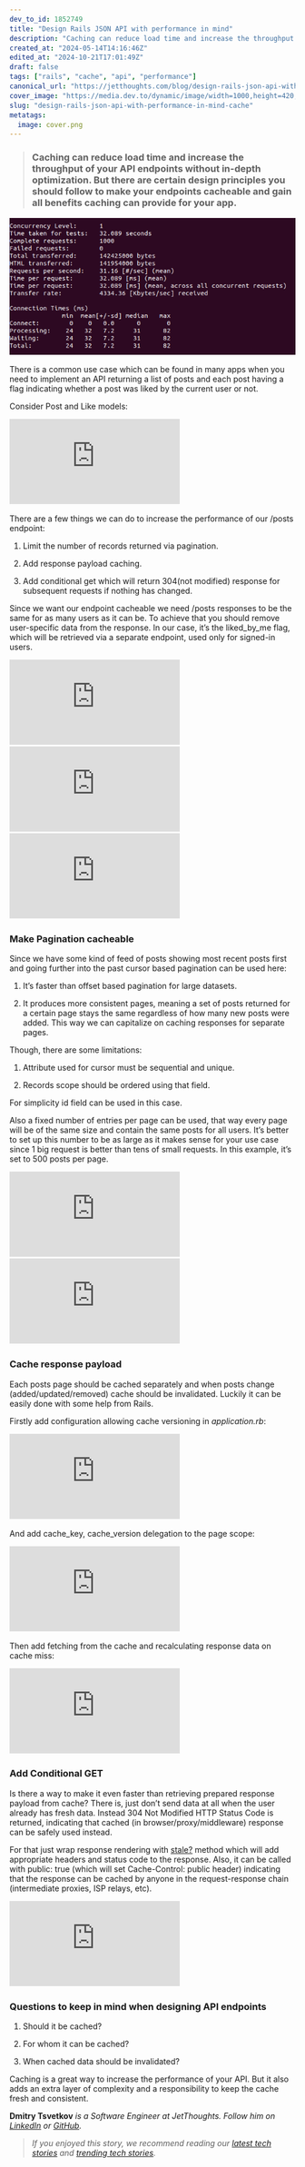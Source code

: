 ```yaml
---
dev_to_id: 1852749
title: "Design Rails JSON API with performance in mind"
description: "Caching can reduce load time and increase the throughput of your API endpoints without..."
created_at: "2024-05-14T14:16:46Z"
edited_at: "2024-10-21T17:01:49Z"
draft: false
tags: ["rails", "cache", "api", "performance"]
canonical_url: "https://jetthoughts.com/blog/design-rails-json-api-with-performance-in-mind-cache/"
cover_image: "https://media.dev.to/dynamic/image/width=1000,height=420,fit=cover,gravity=auto,format=auto/https%3A%2F%2Fraw.githubusercontent.com%2Fjetthoughts%2Fjetthoughts.github.io%2Fmaster%2Fstatic%2Fassets%2Fimg%2Fblog%2Fdesign-rails-json-api-with-performance-in-mind-cache%2Ffile_0.png"
slug: "design-rails-json-api-with-performance-in-mind-cache"
metatags:
  image: cover.png
---
```

> ### Caching can reduce load time and increase the throughput of your API endpoints without in-depth optimization. But there are certain design principles you should follow to make your endpoints cacheable and gain all benefits caching can provide for your app.

![](file_0.png)

There is a common use case which can be found in many apps when you need to implement an API returning a list of posts and each post having a flag indicating whether a post was liked by the current user or not.

Consider Post and Like models:

 <iframe src="https://medium.com/media/975150f1dac7cd335fd9ff581c487a23" frameborder=0></iframe>

There are a few things we can do to increase the performance of our /posts endpoint:

 1. Limit the number of records returned via pagination.

 2. Add response payload caching.

 3. Add conditional get which will return 304(not modified) response for subsequent requests if nothing has changed.

Since we want our endpoint cacheable we need /posts responses to be the same for as many users as it can be. To achieve that you should remove user-specific data from the response. In our case, it’s the liked_by_me flag, which will be retrieved via a separate endpoint, used only for signed-in users.

 <iframe src="https://medium.com/media/9d221f2dd995cca460c52b3a516bffc2" frameborder=0></iframe>

 <iframe src="https://medium.com/media/266fe7808ada58408aa8306cd22f0601" frameborder=0></iframe>

 <iframe src="https://medium.com/media/c6aab5bf0bdf3aa9d7fb76391895ffbe" frameborder=0></iframe>

### Make Pagination cacheable

Since we have some kind of feed of posts showing most recent posts first and going further into the past cursor based pagination can be used here:

 1. It’s faster than offset based pagination for large datasets.

 2. It produces more consistent pages, meaning a set of posts returned for a certain page stays the same regardless of how many new posts were added. This way we can capitalize on caching responses for separate pages.

Though, there are some limitations:

 1. Attribute used for cursor must be sequential and unique.

 2. Records scope should be ordered using that field.

For simplicity id field can be used in this case.

Also a fixed number of entries per page can be used, that way every page will be of the same size and contain the same posts for all users. It’s better to set up this number to be as large as it makes sense for your use case since 1 big request is better than tens of small requests. In this example, it’s set to 500 posts per page.

 <iframe src="https://medium.com/media/07153002bfc51e373161166a7c24cb57" frameborder=0></iframe>

 <iframe src="https://medium.com/media/5d6e3281a81ff3c06be7b81bdcfecf70" frameborder=0></iframe>

### Cache response payload

Each posts page should be cached separately and when posts change (added/updated/removed) cache should be invalidated. Luckily it can be easily done with some help from Rails.

Firstly add configuration allowing cache versioning in *application.rb*:

 <iframe src="https://medium.com/media/10db0f2e896dac80cf493c21208886dc" frameborder=0></iframe>

And add cache_key, cache_version delegation to the page scope:

 <iframe src="https://medium.com/media/9db64cf523a4976ee4a9f4a90b9d7c72" frameborder=0></iframe>

Then add fetching from the cache and recalculating response data on cache miss:

 <iframe src="https://medium.com/media/b75beacda88bdb90c7e1b04d6e402ab0" frameborder=0></iframe>

### Add Conditional GET

Is there a way to make it even faster than retrieving prepared response payload from cache? There is, just don’t send data at all when the user already has fresh data. Instead 304 Not Modified HTTP Status Code is returned, indicating that cached (in browser/proxy/middleware) response can be safely used instead.

For that just wrap response rendering with [stale?](https://apidock.com/rails/ActionController/ConditionalGet/stale%3F) method which will add appropriate headers and status code to the response. Also, it can be called with public: true (which will set Cache-Control: public header) indicating that the response can be cached by anyone in the request-response chain (intermediate proxies, ISP relays, etc).

 <iframe src="https://medium.com/media/83bae7b1ac5e46906c4b8a40d0b04968" frameborder=0></iframe>

### Questions to keep in mind when designing API endpoints

 1. Should it be cached?

 2. For whom it can be cached?

 3. When cached data should be invalidated?

Caching is a great way to increase the performance of your API. But it also adds an extra layer of complexity and a responsibility to keep the cache fresh and consistent.

**Dmitry Tsvetkov** *is a Software Engineer at JetThoughts. Follow him on [LinkedIn](https://www.linkedin.com/in/dmitry-tsvetkov-a374095a/) or [GitHub](https://github.com/vlaew).*
>  *If you enjoyed this story, we recommend reading our [latest tech stories](https://jtway.co/latest) and [trending tech stories](https://jtway.co/trending).*
